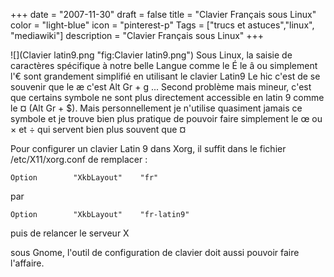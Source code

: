 +++
date = "2007-11-30"
draft = false
title = "Clavier Français sous Linux"
color = "light-blue"
icon = "pinterest-p"
Tags = ["trucs et astuces","linux", "mediawiki"]
description = "Clavier Français sous Linux"
+++

![](Clavier latin9.png "fig:Clavier latin9.png") Sous Linux, la saisie
de caractères spécifique à notre belle Langue comme le É le â ou
simplement l'€ sont grandement simplifié en utilisant le clavier Latin9
Le hic c'est de se souvenir que le æ c'est Alt Gr + g ... Second
problème mais mineur, c'est que certains symbole ne sont plus
directement accessible en latin 9 comme le ¤ (Alt Gr + \$). Mais
personnellement je n'utilise quasiment jamais ce symbole et je trouve
bien plus pratique de pouvoir faire simplement le œ ou × et ÷ qui
servent bien plus souvent que ¤

Pour configurer un clavier Latin 9 dans Xorg, il suffit dans le fichier
/etc/X11/xorg.conf de remplacer :

    Option        "XkbLayout"    "fr"

par

    Option        "XkbLayout"    "fr-latin9"

puis de relancer le serveur X

sous Gnome, l'outil de configuration de clavier doit aussi pouvoir faire
l'affaire.
